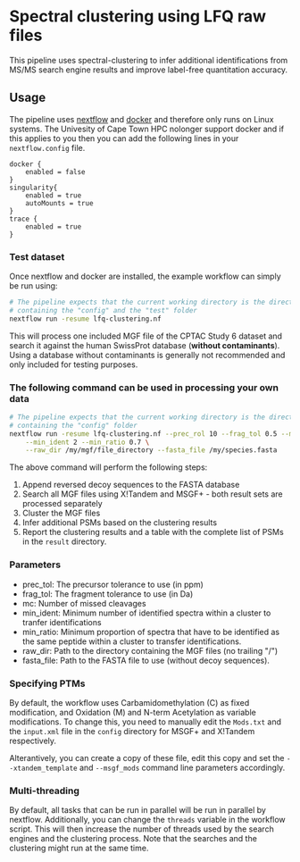 # Spectral clustering using LFQ raw files

This pipeline uses spectral-clustering to infer additional identifications from MS/MS search engine results and improve label-free quantitation accuracy.

## Usage

The pipeline uses [nextflow](https://nextflow.io) and [docker](https://docker.com) and therefore only runs on Linux systems. The Univesity of Cape Town HPC nolonger support docker and if this applies to you then you can add the following lines in your `nextflow.config` file.

```
docker {
    enabled = false
}
singularity{
    enabled = true
    autoMounts = true
}
trace {
    enabled = true
}
```

### Test dataset

Once nextflow and docker are installed, the example workflow can simply be run using:

```bash
# The pipeline expects that the current working directory is the directory
# containing the "config" and the "test" folder
nextflow run -resume lfq-clustering.nf
```

This will process one included MGF file of the CPTAC Study 6 dataset and search it against the human SwissProt database (**without contaminants**). Using a database without contaminants is generally not recommended and only included for testing purposes.

### The following command can be used in processing your own data

```bash
# The pipeline expects that the current working directory is the directory
# containing the "config" folder
nextflow run -resume lfq-clustering.nf --prec_rol 10 --frag_tol 0.5 --mc 1 \
	--min_ident 2 --min_ratio 0.7 \
	--raw_dir /my/mgf/file_directory --fasta_file /my/species.fasta
```

The above command will perform the following steps:

  1) Append reversed decoy sequences to the FASTA database
  2) Search all MGF files using X!Tandem and MSGF+ - both result sets are processed separately
  3) Cluster the MGF files
  4) Infer additional PSMs based on the clustering results
  5) Report the clustering results and a table with the complete list of PSMs in the `result` directory.

### Parameters

  * prec_tol: The precursor tolerance to use (in ppm)
  * frag_tol: The fragment tolerance to use (in Da)
  * mc: Number of missed cleavages
  * min_ident: Minimum number of identified spectra within a cluster to tranfer identifications
  * min_ratio: Minimum proportion of spectra that have to be identified as the same peptide within a cluster to transfer identifications.
  * raw_dir: Path to the directory containing the MGF files (no trailing "/")
  * fasta_file: Path to the FASTA file to use (without decoy sequences).

### Specifying PTMs

By default, the workflow uses Carbamidomethylation (C) as fixed modification, and Oxidation (M) and N-term Acetylation as variable modifications. To change this, you need to manually edit the `Mods.txt` and the `input.xml` file in the `config` directory for MSGF+ and X!Tandem respectively.

Alterantively, you can create a copy of these file, edit this copy and set the `--xtandem_template` and `--msgf_mods` command line parameters accordingly.

### Multi-threading
By default, all tasks that can be run in parallel will be run in parallel by nextflow. Additionally, you can change the `threads` variable in the workflow script. This will then increase the number of threads used by the search engines and the clustering process. Note that the searches and the clustering might run at the same time.
